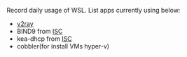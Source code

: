 



Record daily usage of WSL. List apps currently using below:

* [v2ray](/Study/v2ray.md)
* BIND9 from [ISC](isc.org)
* kea-dhcp from [ISC](isc.org)
* cobbler(for install VMs hyper-v)
